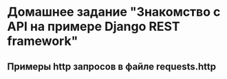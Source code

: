 # Домашнее задание "Знакомство с API на примере Django REST framework"
## Примеры http запросов в файле requests.http